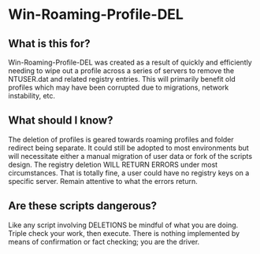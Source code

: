 # Win-Roaming-Profile-DEL

## What is this for?
Win-Roaming-Profile-DEL was created as a result of quickly and efficiently needing to wipe out a profile across a series of servers to remove the NTUSER.dat and related registry entries.
This will primarily benefit old profiles which may have been corrupted due to migrations, network instability, etc.

## What should I know?
The deletion of profiles is geared towards roaming profiles and folder redirect being separate. It could still be adopted to most environments but will necessitate either a manual migration of user data or fork of the scripts design.
The registry deletion WILL RETURN ERRORS under most circumstances. That is totally fine, a user could have no registry keys on a specific server. Remain attentive to what the errors return.

## Are these scripts dangerous?
Like any script involving DELETIONS be mindful of what you are doing. Triple check your work, then execute. There is nothing implemented by means of confirmation or fact checking; you are the driver.